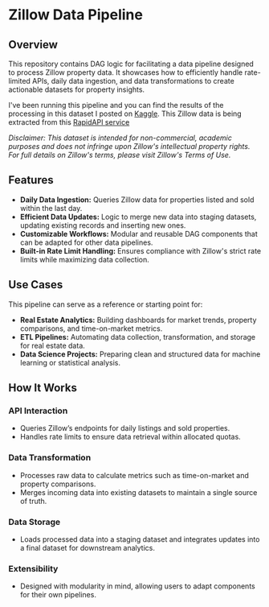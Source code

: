 # Zillow Data Pipeline

## Overview
This repository contains DAG logic for facilitating a data pipeline designed to process Zillow property data. It showcases how to efficiently handle rate-limited APIs, daily data ingestion, and data transformations to create actionable datasets for property insights.

I've been running this pipeline and you can find the results of the processing in this dataset I posted on [Kaggle](https://www.kaggle.com/datasets/tonygordonjr/zillow-real-estate-data?select=property_listings.csv).  This Zillow data is being extracted from this [RapidAPI service](https://rapidapi.com/apimaker/api/Zillow.com)

*Disclaimer: This dataset is intended for non-commercial, academic purposes and does not infringe upon Zillow's intellectual property rights. For full details on Zillow's terms, please visit Zillow's Terms of Use.*

## Features
- **Daily Data Ingestion:** Queries Zillow data for properties listed and sold within the last day.
- **Efficient Data Updates:** Logic to merge new data into staging datasets, updating existing records and inserting new ones.
- **Customizable Workflows:** Modular and reusable DAG components that can be adapted for other data pipelines.
- **Built-in Rate Limit Handling:** Ensures compliance with Zillow's strict rate limits while maximizing data collection.

## Use Cases
This pipeline can serve as a reference or starting point for:
- **Real Estate Analytics:** Building dashboards for market trends, property comparisons, and time-on-market metrics.
- **ETL Pipelines:** Automating data collection, transformation, and storage for real estate data.
- **Data Science Projects:** Preparing clean and structured data for machine learning or statistical analysis.

## How It Works

### API Interaction
- Queries Zillow’s endpoints for daily listings and sold properties.
- Handles rate limits to ensure data retrieval within allocated quotas.

### Data Transformation
- Processes raw data to calculate metrics such as time-on-market and property comparisons.
- Merges incoming data into existing datasets to maintain a single source of truth.

### Data Storage
- Loads processed data into a staging dataset and integrates updates into a final dataset for downstream analytics.

### Extensibility
- Designed with modularity in mind, allowing users to adapt components for their own pipelines.
